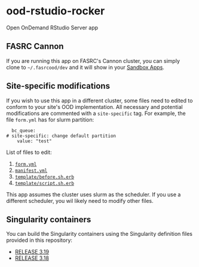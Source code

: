 # ood-rstudio-rocker
Open OnDemand RStudio Server app

## FASRC Cannon 

If you are running this app on FASRC's Cannon cluster, you can
simply clone to `~/.fasrcood/dev` and it will show in your [Sandbox
Apps](https://rcood.rc.fas.harvard.edu/pun/sys/dashboard/admin/dev/products). 

## Site-specific modifications

If you wish to use this app in a different cluster, some files need to edited to
conform to your site's OOD implementation. All necessary and potential
modifications are commented with a `site-specific` tag. For example, the file
`form.yml` has for slurm partition:

```
  bc_queue:
# site-specific: change default partition
    value: "test"
```

List of files to edit:

1. [`form.yml`](form.yml)
2. [`manifest.yml`](manifest.yml)
3. [`template/before.sh.erb`](template/before.sh.erb)
4. [`template/script.sh.erb`](template/script.sh.erb)

This app assumes the cluster uses slurm as the scheduler. If you use a different
scheduler, you wil likely need to modify other files.

## Singularity containers

You can build the Singularity containers using the Singularity definition files
provided in this repository:

- [RELEASE 3.19](Singularity/release_3_19.def)
- [RELEASE 3.18](Singularity/release_3_18.def)
  
